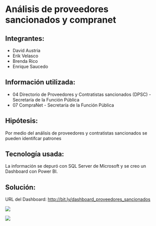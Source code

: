 # Análisis de proveedores sancionados y compranet

## Integrantes:

- David Austria
- Erik Velasco
- Brenda Rico
- Enrique Saucedo

## Información utilizada:

- 04 Directorio de Proveedores y Contratistas sancionados (DPSC) - Secretaría de la Función Pública
- 07 CompraNet - Secretaría de la Función Pública

## Hipótesis:

Por medio del análisis de proveedores y contratistas sancionados se pueden identifcar patrones

## Tecnología usada:

La información se depuró con SQL Server de Microsoft y se creo un Dashboard con Power BI.

## Solución:

URL del Dashboard: http://bit.ly/dashboard_proveedores_sancionados



![](los_justicieros/powerbi_hoja_01.jpg)
      
![](los_justicieros/powerbi_hoja_02.jpg)	  